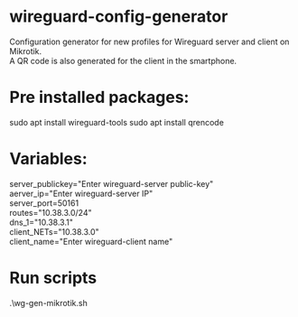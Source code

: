 # wireguard-config-generator
Configuration generator for new profiles for Wireguard server and client on Mikrotik.<br>
A QR code is also generated for the client in the smartphone.
# Pre installed packages:
sudo apt install wireguard-tools
sudo apt install qrencode
# Variables:
server_publickey="Enter wireguard-server public-key" <br>
aerver_ip="Enter wireguard-server IP"<br>
server_port=50161<br>
routes="10.38.3.0/24"<br>
dns_1="10.38.3.1"<br>
client_NETs="10.38.3.0"<br>
client_name="Enter wireguard-client name"<br>

# Run scripts
.\wg-gen-mikrotik.sh<br>

